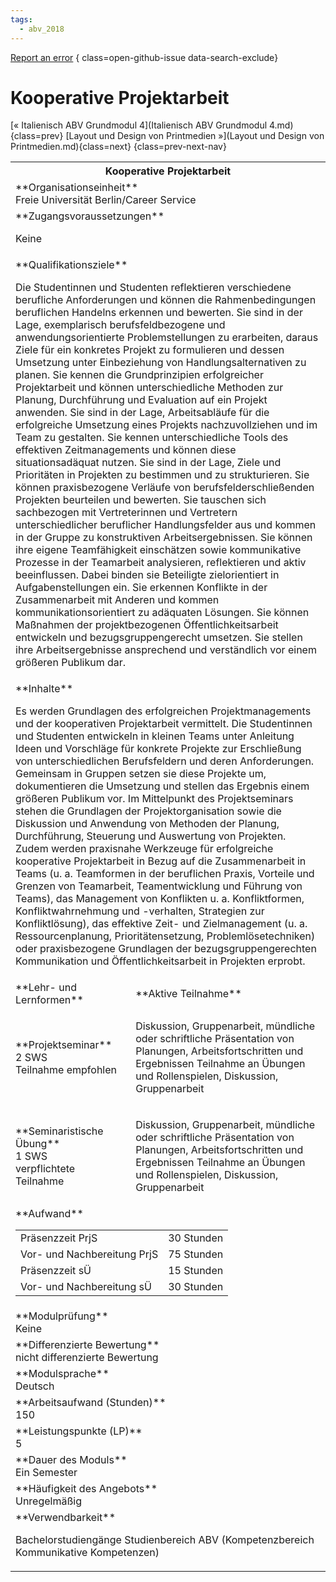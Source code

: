 ```yaml
---
tags:
  - abv_2018
---
```

[Report an error](https://github.com/SGSSGene/FUB-SUP/issues/new?title=Error%20in%20%22Kooperative%20Projektarbeit%22&body=There%20seems%20to%20be%20an%20error%20in%20module%20%22Kooperative%20Projektarbeit%22%2E%0A%0A%3CDescribe%20here%20a%20slightly%20more%20detailed%20description%20of%20what%20is%20wrong%3E&labels=bug)
{ class=open-github-issue data-search-exclude}

# Kooperative Projektarbeit

[« Italienisch ABV Grundmodul 4](Italienisch ABV Grundmodul 4.md){class=prev}
[Layout und Design von Printmedien »](Layout und Design von Printmedien.md){class=next}
{class=prev-next-nav}

<table markdown id="moduledesc">
<tr markdown class="moduledesc_head"><th colspan="2">Kooperative Projektarbeit </th></tr>
<tr markdown><td colspan="2">**Organisationseinheit**   <br>Freie Universität Berlin/Career Service</td></tr>


<tr markdown><td colspan="2">**Zugangsvoraussetzungen** <br>

Keine


</td></tr>
<tr markdown><td colspan="2">**Qualifikationsziele**    <br>

Die Studentinnen und Studenten reflektieren verschiedene berufliche
Anforderungen und können die Rahmenbedingungen beruflichen Handelns erkennen
und bewerten. Sie sind in der Lage, exemplarisch berufsfeldbezogene und
anwendungsorientierte Problemstellungen zu erarbeiten, daraus Ziele für ein
konkretes Projekt zu formulieren und dessen Umsetzung unter Einbeziehung von
Handlungsalternativen zu planen. Sie kennen die Grundprinzipien
erfolgreicher Projektarbeit und können unterschiedliche Methoden zur
Planung, Durchführung und Evaluation auf ein Projekt anwenden. Sie sind in
der Lage, Arbeitsabläufe für die erfolgreiche Umsetzung eines Projekts
nachzuvollziehen und im Team zu gestalten. Sie kennen unterschiedliche Tools
des effektiven Zeitmanagements und können diese situationsadäquat nutzen.
Sie sind in der Lage, Ziele und Prioritäten in Projekten zu bestimmen und zu
strukturieren. Sie können praxisbezogene Verläufe von
berufsfelderschließenden Projekten beurteilen und bewerten. Sie tauschen
sich sachbezogen mit Vertreterinnen und Vertretern unterschiedlicher
beruflicher Handlungsfelder aus und kommen in der Gruppe zu konstruktiven
Arbeitsergebnissen. Sie können ihre eigene Teamfähigkeit einschätzen sowie
kommunikative Prozesse in der Teamarbeit analysieren, reflektieren und aktiv
beeinflussen. Dabei binden sie Beteiligte zielorientiert in
Aufgabenstellungen ein. Sie erkennen Konflikte in der Zusammenarbeit mit
Anderen und kommen kommunikationsorientiert zu adäquaten Lösungen. Sie
können Maßnahmen der projektbezogenen Öffentlichkeitsarbeit entwickeln und
bezugsgruppengerecht umsetzen. Sie stellen ihre Arbeitsergebnisse
ansprechend und verständlich vor einem größeren Publikum dar.


</td></tr>
<tr markdown><td colspan="2">**Inhalte**                <br>

Es werden Grundlagen des erfolgreichen Projektmanagements und der
kooperativen Projektarbeit vermittelt. Die Studentinnen und Studenten
entwickeln in kleinen Teams unter Anleitung Ideen und Vorschläge für
konkrete Projekte zur Erschließung von unterschiedlichen Berufsfeldern und
deren Anforderungen. Gemeinsam in Gruppen setzen sie diese Projekte um,
dokumentieren die Umsetzung und stellen das Ergebnis einem größeren Publikum
vor. Im Mittelpunkt des Projektseminars stehen die Grundlagen der
Projektorganisation sowie die Diskussion und Anwendung von Methoden der
Planung, Durchführung, Steuerung und Auswertung von Projekten. Zudem werden
praxisnahe Werkzeuge für erfolgreiche kooperative Projektarbeit in Bezug auf
die Zusammenarbeit in Teams (u. a. Teamformen in der beruflichen Praxis,
Vorteile und Grenzen von Teamarbeit, Teamentwicklung und Führung von Teams),
das Management von Konflikten u. a. Konfliktformen, Konfliktwahrnehmung und
-verhalten, Strategien zur Konfliktlösung), das effektive Zeit- und
Zielmanagement (u. a. Ressourcenplanung, Prioritätensetzung,
Problemlösetechniken) oder praxisbezogene Grundlagen der
bezugsgruppengerechten Kommunikation und Öffentlichkeitsarbeit in Projekten
erprobt.


</td></tr>

<tr markdown><td>**Lehr- und Lernformen**</td><td>**Aktive Teilnahme**</td></tr>
<tr markdown><td> **Projektseminar** <br>2 SWS <br> Teilnahme empfohlen</td><td>

Diskussion, Gruppenarbeit, mündliche oder schriftliche Präsentation von Planungen, Arbeitsfortschritten und Ergebnissen
Teilnahme an Übungen und Rollenspielen, Diskussion, Gruppenarbeit
</td></tr>
<tr markdown><td> **Seminaristische Übung** <br>1 SWS <br> verpflichtete Teilnahme</td><td>

Diskussion, Gruppenarbeit, mündliche oder schriftliche Präsentation von Planungen, Arbeitsfortschritten und Ergebnissen
Teilnahme an Übungen und Rollenspielen, Diskussion, Gruppenarbeit
</td></tr>
<tr markdown><td colspan="2">**Aufwand**                <br>
<table class="aufwand_table">
<tr><td>Präsenzzeit PrjS</td><td>30 Stunden</td></tr>
<tr><td>Vor- und Nachbereitung PrjS</td><td>75 Stunden</td></tr>
<tr><td>Präsenzzeit sÜ</td><td>15 Stunden</td></tr>
<tr><td>Vor- und Nachbereitung sÜ</td><td>30 Stunden</td></tr>
</table>

</td></tr>
<tr markdown><td colspan="2">**Modulprüfung**             <br>Keine


</td></tr>
<tr markdown><td colspan="2">**Differenzierte Bewertung** <br>nicht differenzierte Bewertung

</td></tr>
<tr markdown><td colspan="2">**Modulsprache**             <br>Deutsch</td></tr>
<tr markdown><td colspan="2">**Arbeitsaufwand (Stunden)** <br>150</td></tr>
<tr markdown><td colspan="2">**Leistungspunkte (LP)**     <br>5</td></tr>
<tr markdown><td colspan="2">**Dauer des Moduls**         <br>Ein Semester</td></tr>
<tr markdown><td colspan="2">**Häufigkeit des Angebots**  <br>Unregelmäßig</td></tr>
<tr markdown><td colspan="2">**Verwendbarkeit**           <br>

Bachelorstudiengänge Studienbereich ABV (Kompetenzbereich Kommunikative
Kompetenzen)


</td></tr>


</table>
